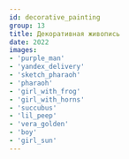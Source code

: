 ```yaml
---
id: decorative_painting
group: 13
title: Декоративная живопись
date: 2022
images:
- 'purple_man'
- 'yandex_delivery'
- 'sketch_pharaoh'
- 'pharaoh'
- 'girl_with_frog'
- 'girl_with_horns'
- 'succubus'
- 'lil_peep'
- 'vera_golden'
- 'boy'
- 'girl_sun'
---
```

